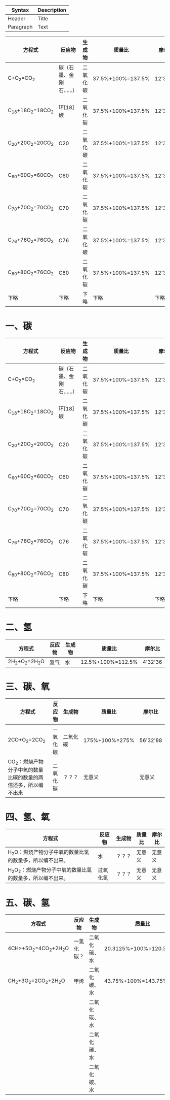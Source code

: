 | Syntax      | Description |
| ----------- | ----------- |
| Header      | Title       |
| Paragraph   | Text        |


| 方程式 | 反应物 | 生成物 | 质量比 | 摩尔比 |  
| --- | --- | --- | --- | --- |  
| C+O<sub>2</sub>=CO<sub>2</sub> | 碳（石墨、金刚石……） | 二氧化碳 | 37.5%+100%=137.5% | 12'32'44 |  
| C<sub>18</sub>+18O<sub>2</sub>=18CO<sub>2</sub> | 环[18]碳 | 二氧化碳 | 37.5%+100%=137.5% | 12'32'44 |  
| C<sub>20</sub>+20O<sub>2</sub>=20CO<sub>2</sub> | C20 | 二氧化碳 | 37.5%+100%=137.5% | 12'32'44 |  
| C<sub>60</sub>+60O<sub>2</sub>=60CO<sub>2</sub> | C60 | 二氧化碳 | 37.5%+100%=137.5% | 12'32'44 |  
| C<sub>70</sub>+70O<sub>2</sub>=70CO<sub>2</sub> | C70 | 二氧化碳 | 37.5%+100%=137.5% | 12'32'44 |  
| C<sub>76</sub>+76O<sub>2</sub>=76CO<sub>2</sub> | C76 | 二氧化碳 | 37.5%+100%=137.5% | 12'32'44 |  
| C<sub>80</sub>+80O<sub>2</sub>=76CO<sub>2</sub> | C80 | 二氧化碳 | 37.5%+100%=137.5% | 12'32'44 |  
| 下略 | 下略 | 下略 | 下略 | 下略 |  

# 一、碳

| 方程式 | 反应物 | 生成物 | 质量比 | 摩尔比 |  
| --- | --- | --- | --- | --- |  
| C+O<sub>2</sub>=CO<sub>2</sub> | 碳（石墨、金刚石……） | 二氧化碳 | 37.5%+100%=137.5% | 12'32'44 |  
| C<sub>18</sub>+18O<sub>2</sub>=18CO<sub>2</sub> | 环[18]碳 | 二氧化碳 | 37.5%+100%=137.5% | 12'32'44 |  
| C<sub>20</sub>+20O<sub>2</sub>=20CO<sub>2</sub> | C20 | 二氧化碳 | 37.5%+100%=137.5% | 12'32'44 |  
| C<sub>60</sub>+60O<sub>2</sub>=60CO<sub>2</sub> | C60 | 二氧化碳 | 37.5%+100%=137.5% | 12'32'44 |  
| C<sub>70</sub>+70O<sub>2</sub>=70CO<sub>2</sub> | C70 | 二氧化碳 | 37.5%+100%=137.5% | 12'32'44 |  
| C<sub>76</sub>+76O<sub>2</sub>=76CO<sub>2</sub> | C76 | 二氧化碳 | 37.5%+100%=137.5% | 12'32'44 |  
| C<sub>80</sub>+80O<sub>2</sub>=76CO<sub>2</sub> | C80 | 二氧化碳 | 37.5%+100%=137.5% | 12'32'44 |  
| 下略 | 下略 | 下略 | 下略 | 下略 |  

# 二、氢

| 方程式 | 反应物 | 生成物 | 质量比 | 摩尔比 |  
| --- | --- | --- | --- | --- |  
| 2H<sub>2</sub>+O<sub>2</sub>=2H<sub>2</sub>O | 氢气 | 水 | 12.5%+100%=112.5% | 4'32'36 |  

# 三、碳、氧

| 方程式 | 反应物 | 生成物 | 质量比 | 摩尔比 |  
| --- | --- | --- | --- | --- |  
| 2CO+O<sub>2</sub>=2CO<sub>2</sub> | 一氧化碳 | 二氧化碳 | 175%+100%=275% | 56'32'88 |  
| CO<sub>2</sub>：燃烧产物分子中氧的数量比碳的数量的两倍还多，所以编不出来 | 二氧化碳 | ？？？ | 无意义 | 无意义 |  

# 四、氢、氧

| 方程式 | 反应物 | 生成物 | 质量比 | 摩尔比 |  
| --- | --- | --- | --- | --- |  
| H<sub>2</sub>O：燃烧产物分子中氧的数量比氢的数量多，所以编不出来。 | 水 | ？？？ | 无意义 | 无意义 |  
| H<sub>2</sub>O<sub>2</sub>：燃烧产物分子中氧的数量比氢的数量多，所以编不出来。 | 过氧化氢 | ？？？ | 无意义 | 无意义 |  

# 五、碳、氢

| 方程式 | 反应物 | 生成物 | 质量比 | 摩尔比 |  
| --- | --- | --- | --- | --- |  
| 4CH>+5O<sub>2</sub>=4CO<sub>2</sub>+2H<sub>2</sub>O | 一氢化碳？ | 二氧化碳、水 | 20.3125%+100%=120.3125% | 10.4'32'42.4 |（这可能是胡编！）  
| CH<sub>2</sub>+3O<sub>2</sub>=2CO<sub>2</sub>+2H<sub>2</sub>O | 甲烯 | 二氧化碳、水 | 43.75%+100%=143.75% | 14'32'46 |（这可能是胡编！）  
|  |  | 二氧化碳、水 |  |  |  
|  |  | 二氧化碳、水 |  |  |  
|  |  | 二氧化碳、水 |  |  |  

